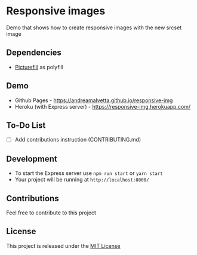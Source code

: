 # Responsive images

Demo that shows how to create responsive images with the new srcset image

## Dependencies

- [Picturefill](https://github.com/scottjehl/picturefill) as polyfill

## Demo

- Github Pages - https://andreamalvetta.github.io/responsive-img
- Heroku (with Express server) - https://responsive-img.herokuapp.com/

## To-Do List

- [ ] Add contributions instruction (CONTRIBUTING.md)

## Development

- To start the Express server use `npm run start` or `yarn start`
- Your project will be running at `http://localhost:8000/`

## Contributions

Feel free to contribute to this project

## License

This project is released under the [MIT License](http://www.opensource.org/licenses/MIT)
